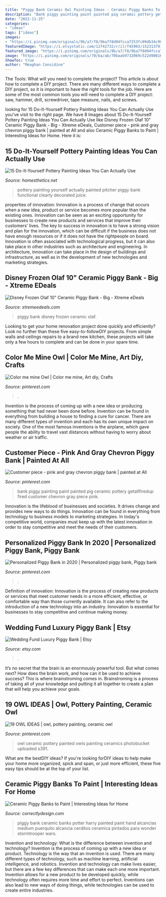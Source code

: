 ```yaml
---
title: "Piggy Bank Ceramic Owl Painting Ideas - Ceramic Piggy Banks To Paint"
description: "Bank piggy painting paint painted pig ceramic pottery getallfiredup fired customer chevron gray piece pink"
date: "2022-11-25"
categories:
- "ideas"
tags: ["ideas"]
images:
- "https://i.pinimg.com/originals/9b/a7/f8/9ba7f8d94fcca7253fc09db34c903e02.jpg"
featuredImage: "https://i.etsystatic.com/12742732/r/il/f45903/1523137912/il_794xN.1523137912_q22g.jpg"
featured_image: "https://i.pinimg.com/originals/9b/a7/f8/9ba7f8d94fcca7253fc09db34c903e02.jpg"
image: "https://i.pinimg.com/originals/70/ba/ab/70baab9732069c522d90816657f00ab0.jpg"
ShowToc: true
author: "Meaghan Considine"
---
```



The Tools: What will you need to complete the project?
This article is about how to complete a DIY project. There are many different ways to complete a DIY project, so it is important to have the right tools for the job. Here are some of the most common tools you will need to complete a DIY project: saw, hammer, drill, screwdriver, tape measure, nails, and screws.

	

		
looking for 15 Do-It-Yourself Pottery Painting Ideas You Can Actually Use you've visit to the right page. We have 8 Images about 15 Do-It-Yourself Pottery Painting Ideas You Can Actually Use like Disney Frozen Olaf 10&quot; Ceramic Piggy Bank - Big - Xtreme eDeals, Customer piece - pink and gray chevron piggy bank | painted at All and also Ceramic Piggy Banks to Paint | Interesting Ideas for Home. Here it is:
		
    
## 15 Do-It-Yourself Pottery Painting Ideas You Can Actually Use

<img loading=lazy src="http://cdn.homesthetics.net/wp-content/uploads/2015/09/16-Do-It-Yourself-Pottery-Painting-Ideas-You-can-Actually-Use-14.jpg" onerror="this.onerror=null;this.src='https://tse3.mm.bing.net/th?id=OIP.pUCTkT9zPRBV0WGOqQP-GQAAAA&amp;pid=15.1';" alt="15 Do-It-Yourself Pottery Painting Ideas You Can Actually Use">

_Source: homesthetics.net_

>pottery painting yourself actually painted pitcher piggy bank functional clearly decorated juice. 

	

properties of innovation:
Innovation is a process of change that occurs when a new idea, product or service becomes more popular than the existing ones. Innovation can be seen as an exciting opportunity for businesses to create new products and services that improve their customers’ lives. The key to success in innovation is to have a strong vision and plan for the innovation, which can be difficult if the business does not have enough resources or if it does not have the rightpeople on board.
Innovation is often associated with technological progress, but it can also take place in other industries such as architecture and engineering. In architecture, innovation can take place in the design of buildings and infrastructure, as well as in the development of new technologies and marketing strategies.

    
## Disney Frozen Olaf 10&quot; Ceramic Piggy Bank - Big - Xtreme EDeals

<img loading=lazy src="https://xtremeedeals.com/wp-content/uploads/2020/09/20200906_130247-1.jpg" onerror="this.onerror=null;this.src='https://tse2.mm.bing.net/th?id=OIP.yc4PZtiEcWNYp5n0jI27lQHaHa&amp;pid=15.1';" alt="Disney Frozen Olaf 10&quot; Ceramic Piggy Bank - Big - Xtreme eDeals">

_Source: xtremeedeals.com_

>piggy bank disney frozen ceramic olaf. 

	

Looking to get your home renovation project done quickly and efficiently? Look no further than these five easy-to-followDIY projects. From simple walls and ceilings repairs to a brand new kitchen, these projects will take only a few hours to complete and can be done in your spare time.

    
## Color Me Mine Owl | Color Me Mine, Art Diy, Crafts

<img loading=lazy src="https://i.pinimg.com/originals/9b/a7/f8/9ba7f8d94fcca7253fc09db34c903e02.jpg" onerror="this.onerror=null;this.src='https://tse1.mm.bing.net/th?id=OIP.3s2TFk63AL-_o1lu3uVC-AHaJ4&amp;pid=15.1';" alt="Color me mine Owl | Color me mine, Art diy, Crafts">

_Source: pinterest.com_

>. 

	

Invention is the process of coming up with a new idea or producing something that had never been done before. Invention can be found in everything from building a house to finding a cure for cancer. There are many different types of invention and each has its own unique impact on society. One of the most famous inventions is the airplane, which gave people the ability to travel vast distances without having to worry about weather or air traffic.

    
## Customer Piece - Pink And Gray Chevron Piggy Bank | Painted At All

<img loading=lazy src="https://i.pinimg.com/originals/70/ba/ab/70baab9732069c522d90816657f00ab0.jpg" onerror="this.onerror=null;this.src='https://tse2.mm.bing.net/th?id=OIP.g8FcZin-OWCGVTkNE41fNgHaHA&amp;pid=15.1';" alt="Customer piece - pink and gray chevron piggy bank | painted at All">

_Source: pinterest.com_

>bank piggy painting paint painted pig ceramic pottery getallfiredup fired customer chevron gray piece pink. 

	

Innovation is the lifeblood of businesses and societies. It drives change and provides new ways to do things. Innovation can be found in everything from technology to business models to marketing strategies. In today's competitive world, companies must keep up with the latest innovation in order to stay competitive and meet the needs of their customers.

    
## Personalized Piggy Bank In 2020 | Personalized Piggy Bank, Piggy Bank

<img loading=lazy src="https://i.pinimg.com/originals/43/64/94/4364946e84eb8818cd8d3a83361c3819.png" onerror="this.onerror=null;this.src='https://tse1.mm.bing.net/th?id=OIP.4OEW297ivcB-O__ud7RhZAHaH8&amp;pid=15.1';" alt="Personalized Piggy Bank in 2020 | Personalized piggy bank, Piggy bank">

_Source: pinterest.com_

>. 

	

Definition of innovation:
Innovation is the process of creating new products or services that meet customer needs in a more efficient, effective, or comfortable way than those currently available. It can also refer to the introduction of a new technology into an industry. Innovation is essential for businesses to stay competitive and continue making money.

    
## Wedding Fund Luxury Piggy Bank | Etsy

<img loading=lazy src="https://i.etsystatic.com/12742732/r/il/f45903/1523137912/il_794xN.1523137912_q22g.jpg" onerror="this.onerror=null;this.src='https://tse2.mm.bing.net/th?id=OIP.rKHyYDDMuT-bSg-5R-uKbwHaJ4&amp;pid=15.1';" alt="Wedding Fund Luxury Piggy Bank | Etsy">

_Source: etsy.com_

>. 

	

It’s no secret that the brain is an enormously powerful tool. But what comes next? How does the brain work, and how can it be used to achieve success? This is where brainstroming comes in. Brainstroming is a process of taking all of your knowledge and putting it all together to create a plan that will help you achieve your goals.

    
## 19 OWL IDEAS | Owl, Pottery Painting, Ceramic Owl

<img loading=lazy src="https://i.pinimg.com/236x/d1/3c/05/d13c0547753ea2fc62af03e600ea6fbd--painted-pottery-owls.jpg" onerror="this.onerror=null;this.src='https://tse1.mm.bing.net/th?id=OIP.oAEa_ttx1ujB38UGXU2JXAAAAA&amp;pid=15.1';" alt="19 OWL IDEAS | owl, pottery painting, ceramic owl">

_Source: pinterest.com_

>owl ceramic pottery painted owls painting ceramics photobucket uploaded s391. 

	

What are the bestDIY ideas?
If you're looking forDIY ideas to help make your home more organized, spick and span, or just more efficient, these five easy tips should be at the top of your list.

    
## Ceramic Piggy Banks To Paint | Interesting Ideas For Home

<img loading=lazy src="http://www.correctlydesign.com/wp-content/uploads/2015/05/Ceramic-Piggy-Banks-to-Paint-7.jpg" onerror="this.onerror=null;this.src='https://tse3.mm.bing.net/th?id=OIP.d_-pqHu5XG_FC6kUcJSDVwHaFk&amp;pid=15.1';" alt="Ceramic Piggy Banks to Paint | Interesting Ideas for Home">

_Source: correctlydesign.com_

>piggy bank ceramic banks potter harry painted paint hand alcancias medium puerquito alcancia cerditos ceramica pintados para wonder stormtrooper wars. 

	

Invention and technology: What is the difference between invention and technology?
Invention is the process of coming up with a new idea or product. Technology is the way that an invention is used. There are many different types of technology, such as machine learning, artificial intelligence, and robotics. Invention and technology can make lives easier, but there are a few key differences that can make each one more important. 
Invention allows for a new product to be developed quickly, while technology often requires more time and effort to perfect. Inventions can also lead to new ways of doing things, while technologies can be used to create entire industries.

